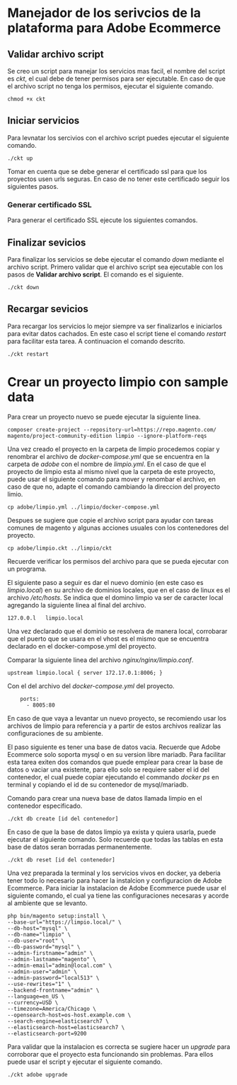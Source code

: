 # Manejador de los serivcios de la plataforma para Adobe Ecommerce

## Validar archivo script

Se creo un script para manejar los servicios mas facil, el nombre del script es *ckt*, el cual debe de tener permisos para ser ejecutable. En caso de que el archivo script no tenga los permisos, ejecutar el siguiente comando.

```
chmod +x ckt
```

## Iniciar servicios

Para levnatar los sercivios con el archivo script puedes ejecutar el siguiente comando.

```
./ckt up
```

Tomar en cuenta que se debe generar el certificado ssl para que los proyectos usen urls seguras. En caso de no tener este certificado seguir los siguientes pasos.

### Generar certificado SSL

Para generar el certificado SSL ejecute los siguientes comandos.

## Finalizar sevicios

Para finalizar los servicios se debe ejecutar el comando *down* mediante el archivo script. Primero validar que el archivo script sea ejecutable con los pasos de **Validar archivo script**. El comando es el siguiente.

```
./ckt down
```

## Recargar sevicios

Para recargar los servicios lo mejor siempre va ser finalizarlos e iniciarlos para evitar datos cachados. En este caso el script tiene el comando *restart* para facilitar esta tarea. A continuacion el comando descrito.

```
./ckt restart
```

# Crear un proyecto limpio con sample data

Para crear un proyecto nuevo se puede ejecutar la siguiente linea.

```
composer create-project --repository-url=https://repo.magento.com/ magento/project-community-edition limpio --ignore-platform-reqs

```

Una vez creado el proyecto en la carpeta de limpio procedemos copiar y renombrar el archivo de *docker-compose.yml* que se encuentra en la carpeta de *adobe* con el nombre de *limpio.yml*. En el caso de que el proyecto de limpio esta al mismo nivel que la carpeta de este proyecto, puede usar el siguiente comando para mover y renombar el archivo, en caso de que no, adapte el comando cambiando la direccion del proyecto limio.

```
cp adobe/limpio.yml ../limpio/docker-compose.yml
```

Despues se sugiere que copie el archivo script para ayudar con tareas comunes de magento y algunas acciones usuales con los contenedores del proyecto.

```
cp adobe/limpio.ckt ../limpio/ckt
```

Recuerde verificar los permisos del archivo para que se pueda ejecutar con un programa.

El siguiente paso a seguir es dar el nuevo dominio (en este caso es *limpio.local*) en su archivo de dominios locales, que en el caso de linux es el archivo */etc/hosts*. Se indica que el domino limpio va ser de caracter local agregando la siguiente linea al final del archivo.

```
127.0.0.l 	limpio.local
```

Una vez declarado que el dominio se resolvera de manera local, corrobarar que el puerto que se usara en el vhost es el mismo que se encuentra declarado en el docker-compose.yml del proyecto.

Comparar la siguiente linea del archivo *nginx/nginx/limpio.conf*.

```
upstream limpio.local { server 172.17.0.1:8006; }
```

Con el del archivo del *docker-compose.yml* del proyecto.

```
	ports:
      - 8005:80
```

En caso de que vaya a levantar un nuevo proyecto, se recomiendo usar los archivos de limpio para referencia y a partir de estos archivos realizar las configuraciones de su ambiente.

El paso siguiente es tener una base de datos vacia. Recuerde que Adobe Ecommerce solo soporta mysql o en su version libre mariadb. Para facilitar esta tarea exiten dos comandos que puede emplear para crear la base de datos o vaciar una existente, para ello solo se requiere saber el id del contenedor, el cual puede copiar ejecutando el commando *docker ps* en terminal y copiando el id de su contenedor de mysql/mariadb.

Comando para crear una nueva base de datos llamada limpio en el contenedor especificado.

```
./ckt db create [id del contenedor]
```

En caso de que la base de datos limpio ya exista y quiera usarla, puede ejecutar el siguiente comando. Solo recuerde que todas las tablas en esta base de datos seran borradas permanentemente.


```
./ckt db reset [id del contenedor]
```

Una vez preparada la terminal y los servicios vivos en docker, ya deberia tener todo lo necesario para hacer la instalcion y configuracion de Adobe Ecommerce. Para iniciar la instalacion de Adobe Ecommerce puede usar el siguiente comando, el cual ya tiene las configuraciones necesaras y acorde al ambiente que se levanto.

```
php bin/magento setup:install \
--base-url="https://limpio.local/" \
--db-host="mysql" \
--db-name="limpio" \
--db-user="root" \
--db-password="mysql" \
--admin-firstname="admin" \
--admin-lastname="magento" \
--admin-email="admin@local.com" \
--admin-user="admin" \
--admin-password="local513" \
--use-rewrites="1" \
--backend-frontname="admin" \
--language=en_US \
--currency=USD \
--timezone=America/Chicago \
--opensearch-host=os-host.example.com \
--search-engine=elasticsearch7 \
--elasticsearch-host=elasticsearch7 \
--elasticsearch-port=9200
```

Para validar que la instalacion es correcta se sugiere hacer un *upgrade* para corroborar que el proyecto esta funcionando sin problemas. Para ellos puede usar el script y ejecutar el siguiente comando.

```
./ckt adobe upgrade
```